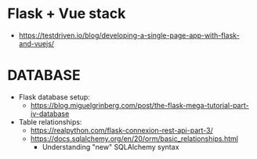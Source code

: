 # Flask + Vue stack
- https://testdriven.io/blog/developing-a-single-page-app-with-flask-and-vuejs/


# DATABASE
- Flask database setup: 
    - https://blog.miguelgrinberg.com/post/the-flask-mega-tutorial-part-iv-database
- Table relationships: 
    - https://realpython.com/flask-connexion-rest-api-part-3/
    - https://docs.sqlalchemy.org/en/20/orm/basic_relationships.html
        - Understanding "new" SQLAlchemy syntax